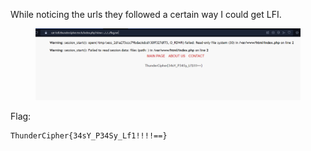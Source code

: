 While noticing the urls they followed a certain way I could get LFI.

<figure><img src="../src/Web/Cat lofi.txt/flag.png"></figure>

Flag:
```
ThunderCipher{34sY_P34Sy_Lf1!!!!==}
```